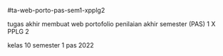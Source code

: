 #ta-web-porto-pas-sem1-xpplg2

tugas akhir membuat web portofolio penilaian akhir semester (PAS) 1 X PPLG 2

kelas 10 semester 1 pas 2022

